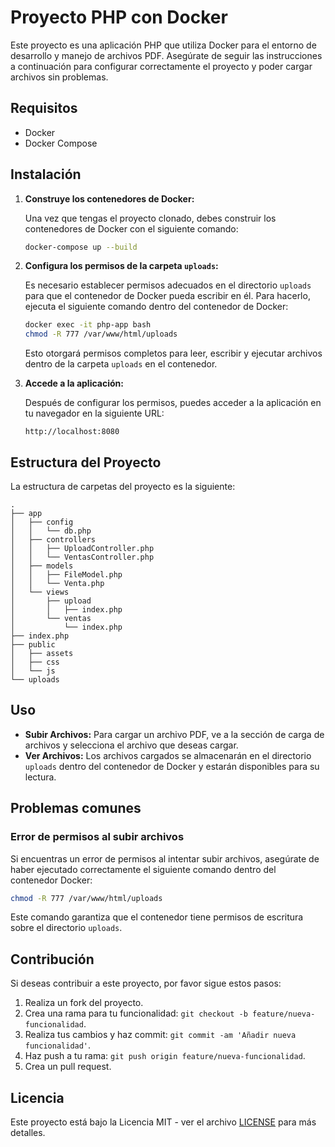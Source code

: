 
# Proyecto PHP con Docker

Este proyecto es una aplicación PHP que utiliza Docker para el entorno de desarrollo y manejo de archivos PDF. Asegúrate de seguir las instrucciones a continuación para configurar correctamente el proyecto y poder cargar archivos sin problemas.

## Requisitos

- Docker
- Docker Compose

## Instalación
1. **Construye los contenedores de Docker:**

   Una vez que tengas el proyecto clonado, debes construir los contenedores de Docker con el siguiente comando:

   ```bash
   docker-compose up --build
   ```

2. **Configura los permisos de la carpeta `uploads`:**

   Es necesario establecer permisos adecuados en el directorio `uploads` para que el contenedor de Docker pueda escribir en él. Para hacerlo, ejecuta el siguiente comando dentro del contenedor de Docker:

   ```bash
   docker exec -it php-app bash
   chmod -R 777 /var/www/html/uploads
   ```

   Esto otorgará permisos completos para leer, escribir y ejecutar archivos dentro de la carpeta `uploads` en el contenedor.
3. **Accede a la aplicación:**

   Después de configurar los permisos, puedes acceder a la aplicación en tu navegador en la siguiente URL:

   ```
   http://localhost:8080
   ```

## Estructura del Proyecto

La estructura de carpetas del proyecto es la siguiente:

```
.
├── app
│   ├── config
│   │   └── db.php
│   ├── controllers
│   │   ├── UploadController.php
│   │   └── VentasController.php
│   ├── models
│   │   ├── FileModel.php
│   │   └── Venta.php
│   └── views
│       ├── upload
│       │   ├── index.php
│       └── ventas
│           └── index.php
├── index.php
├── public
│   ├── assets
│   ├── css
│   └── js
└── uploads
```

## Uso

- **Subir Archivos:** Para cargar un archivo PDF, ve a la sección de carga de archivos y selecciona el archivo que deseas cargar.
- **Ver Archivos:** Los archivos cargados se almacenarán en el directorio `uploads` dentro del contenedor de Docker y estarán disponibles para su lectura.

## Problemas comunes

### Error de permisos al subir archivos

Si encuentras un error de permisos al intentar subir archivos, asegúrate de haber ejecutado correctamente el siguiente comando dentro del contenedor Docker:

```bash
chmod -R 777 /var/www/html/uploads
```

Este comando garantiza que el contenedor tiene permisos de escritura sobre el directorio `uploads`.

## Contribución

Si deseas contribuir a este proyecto, por favor sigue estos pasos:

1. Realiza un fork del proyecto.
2. Crea una rama para tu funcionalidad: `git checkout -b feature/nueva-funcionalidad`.
3. Realiza tus cambios y haz commit: `git commit -am 'Añadir nueva funcionalidad'`.
4. Haz push a tu rama: `git push origin feature/nueva-funcionalidad`.
5. Crea un pull request.

## Licencia

Este proyecto está bajo la Licencia MIT - ver el archivo [LICENSE](LICENSE) para más detalles.
